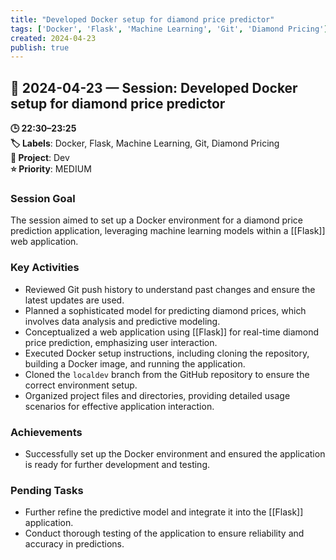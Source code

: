 ```yaml
---
title: "Developed Docker setup for diamond price predictor"
tags: ['Docker', 'Flask', 'Machine Learning', 'Git', 'Diamond Pricing']
created: 2024-04-23
publish: true
---
```


## 📅 2024-04-23 — Session: Developed Docker setup for diamond price predictor

**🕒 22:30–23:25**  
**🏷️ Labels**: Docker, Flask, Machine Learning, Git, Diamond Pricing  
**📂 Project**: Dev  
**⭐ Priority**: MEDIUM  


### Session Goal
The session aimed to set up a Docker environment for a diamond price prediction application, leveraging machine learning models within a [[Flask]] web application.

### Key Activities
- Reviewed Git push history to understand past changes and ensure the latest updates are used.
- Planned a sophisticated model for predicting diamond prices, which involves data analysis and predictive modeling.
- Conceptualized a web application using [[Flask]] for real-time diamond price prediction, emphasizing user interaction.
- Executed Docker setup instructions, including cloning the repository, building a Docker image, and running the application.
- Cloned the `localdev` branch from the GitHub repository to ensure the correct environment setup.
- Organized project files and directories, providing detailed usage scenarios for effective application interaction.

### Achievements
- Successfully set up the Docker environment and ensured the application is ready for further development and testing.

### Pending Tasks
- Further refine the predictive model and integrate it into the [[Flask]] application.
- Conduct thorough testing of the application to ensure reliability and accuracy in predictions.
